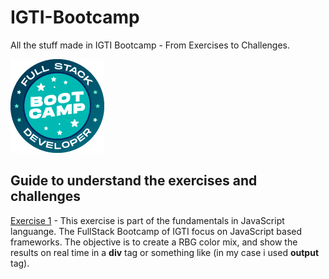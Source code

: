 # IGTI-Bootcamp
All the stuff made in IGTI Bootcamp - From Exercises to Challenges.

![IGTI BootCamp Logo](/logo.png)

## Guide to understand the exercises and challenges

[Exercise 1](/pratice1-igti.html) - This exercise is part of the fundamentals in JavaScript languange. The FullStack Bootcamp of IGTI focus on JavaScript based frameworks.
The objective is to create a RBG color mix, and show the results on real time in a **div** tag or something like (in my case i used **output** tag).

